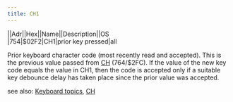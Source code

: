 ```yaml
---
title: CH1
---
```

||Adr||Hex||Name||Description||OS  
|754|$02F2|CH1|prior key pressed|all  
  
Prior keyboard character code (most recently read and accepted). This is the previous value passed from [CH](../CH/index.md) (764/$2FC). If the value of the new key code equals the value in CH1, then the code is accepted only if a suitable key debounce delay has taken place since the prior value was accepted.  
  
see also: [Keyboard topics](../Keyboard_topics/index.md), [CH](../CH/index.md)  
